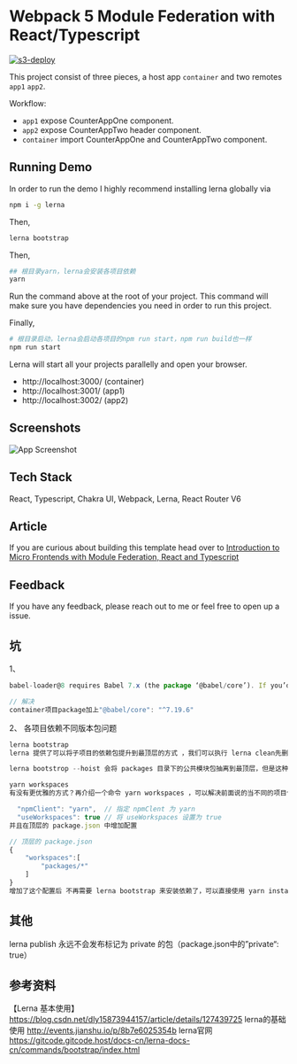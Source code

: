 # Webpack 5 Module Federation with React/Typescript

[![s3-deploy](https://github.com/ogzhanolguncu/react-typescript-module-federation/actions/workflows/s3-deploy.yaml/badge.svg)](https://github.com/ogzhanolguncu/react-typescript-module-federation/actions/workflows/s3-deploy.yaml)

This project consist of three pieces, a host app `container` and two remotes `app1` `app2`.

Workflow:

- `app1` expose CounterAppOne component.
- `app2` expose CounterAppTwo header component.
- `container` import CounterAppOne and CounterAppTwo component.

## Running Demo

In order to run the demo I highly recommend installing lerna globally via

```bash
npm i -g lerna
```

Then,

```bash
lerna bootstrap
```

Then,

```bash
## 根目录yarn，lerna会安装各项目依赖
yarn
```

Run the command above at the root of your project. This command will make sure you have dependencies you need in order to run this project.

Finally,

```bash
# 根目录启动，lerna会启动各项目的npm run start，npm run build也一样
npm run start
```

Lerna will start all your projects parallelly and open your browser.

- http://localhost:3000/ (container)
- http://localhost:3001/ (app1)
- http://localhost:3002/ (app2)

## Screenshots

![App Screenshot](./app.png)

## Tech Stack

React, Typescript, Chakra UI, Webpack, Lerna, React Router V6

## Article

If you are curious about building this template head over to [Introduction to Micro Frontends with Module Federation, React and Typescript](https://ogzhanolguncu.com/blog/micro-frontends-with-module-federation)

## Feedback

If you have any feedback, please reach out to me or feel free to open up a issue.

## 坑
1、
```ts
babel-loader@8 requires Babel 7.x (the package ‘@babel/core’). If you’d like to use Babel 6.x (‘babel-core’), you should install ‘babel-loader@7’.

// 解决
container项目package加上"@babel/core": "^7.19.6"
```

2、 各项目依赖不同版本包问题
```ts
lerna bootstrap
lerna 提供了可以将子项目的依赖包提升到最顶层的方式 ，我们可以执行 lerna clean先删除每个子项目的 node_modules , 然后执行命令  lerna bootstrop --hoist。

lerna bootstrop --hoist 会将 packages 目录下的公共模块包抽离到最顶层，但是这种方式会有一个问题，不同版本号只会保留使用最多的版本，这种配置不太好，当项目中有些功能需要依赖老版本时，就会出现问题。

yarn workspaces
有没有更优雅的方式？再介绍一个命令 yarn workspaces ，可以解决前面说的当不同的项目依赖不同的版本号问题， yarn workspaces会检查每个子项目里面依赖及其版本，如果版本不一致都会保留到自己的 node_modules 中，只有依赖版本号一致的时候才会提升到顶层。注意：这种需要在 lerna.json 中增加配置。

  "npmClient": "yarn",  // 指定 npmClent 为 yarn
  "useWorkspaces": true // 将 useWorkspaces 设置为 true
并且在顶层的 package.json 中增加配置

// 顶层的 package.json
{
    "workspaces":[
        "packages/*"
    ]
}
增加了这个配置后 不再需要 lerna bootstrap 来安装依赖了，可以直接使用 yarn install 进行依赖的安装。注意：yarn install 无论在顶层运行还是在任意一个子项目运行效果都是可以。
```

## 其他
lerna publish 永远不会发布标记为 private 的包（package.json中的”private“: true）

## 参考资料
【Lerna 基本使用】
https://blog.csdn.net/dly15873944157/article/details/127439725
lerna的基础使用
http://events.jianshu.io/p/8b7e6025354b
lerna官网
https://gitcode.gitcode.host/docs-cn/lerna-docs-cn/commands/bootstrap/index.html